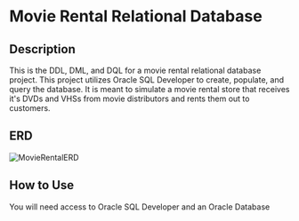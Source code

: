 # Movie Rental Relational Database

## Description

This is the DDL, DML, and DQL for a movie rental relational database project. This project utilizes Oracle SQL Developer to create, populate, and query the database. It is meant to simulate a movie rental store that receives it's DVDs and VHSs from movie distributors and rents them out to customers.

## ERD

![MovieRentalERD](https://github.com/user-attachments/assets/344e395c-f212-4ede-8a74-a738e7fded93)

## How to Use

You will need access to Oracle SQL Developer and an Oracle Database
